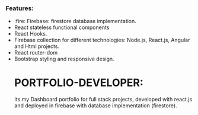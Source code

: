 ### Features:

<ul>
<li> :fire: Firebase: firestore database implementation.
<li> React stateless functional components
  <li> React Hooks.
    <li> Firebase collection for different technologies: Node.js, React.js, Angular and Html projects.
    <li> React router-dom
      <li> Bootstrap styling and responsive design.

# PORTFOLIO-DEVELOPER:
        
Its my Dashboard portfolio for full stack projects, developed with react.js and deployed in firebase with database implementation (firestore).
        
        




